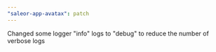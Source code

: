 ```yaml
---
"saleor-app-avatax": patch
---
```


Changed some logger "info" logs to "debug" to reduce the number of verbose logs

